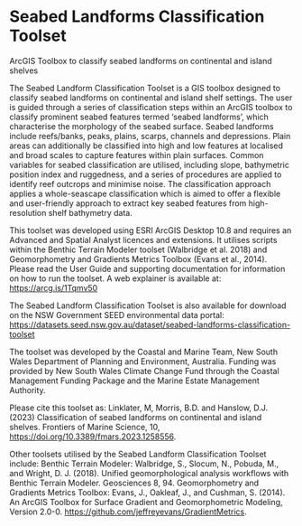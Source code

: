 # Seabed Landforms Classification Toolset
 ArcGIS Toolbox to classify seabed landforms on continental and island shelves

The Seabed Landform Classification Toolset is a GIS toolbox designed to classify seabed landforms on continental and island shelf settings. The user is guided through a series of classification steps within an ArcGIS toolbox to classify prominent seabed features termed ‘seabed landforms’, which characterise the morphology of the seabed surface. Seabed landforms include reefs/banks, peaks, plains, scarps, channels and depressions. Plain areas can additionally be classified into high and low features at localised and broad scales to capture features within plain surfaces. Common variables for seabed classification are utilised, including slope, bathymetric position index and ruggedness, and a series of procedures are applied to identify reef outcrops and minimise noise. The classification approach applies a whole-seascape classification which is aimed to offer a flexible and user-friendly approach to extract key seabed features from high-resolution shelf bathymetry data.

This toolset was developed using ESRI ArcGIS Desktop 10.8 and requires an Advanced and Spatial Analyst licences and extensions. It utilises scripts within the Benthic Terrain Modeler toolset (Walbridge et al. 2018) and Geomorphometry and Gradients Metrics Toolbox (Evans et al., 2014). 
Please read the User Guide and supporting documentation for information on how to run the toolset. A web explainer is available at: https://arcg.is/1Tqmv50

The Seabed Landform Classification Toolset is also available for download on the NSW Government SEED environmental data portal: https://datasets.seed.nsw.gov.au/dataset/seabed-landforms-classification-toolset

The toolset was developed by the Coastal and Marine Team, New South Wales Department of Planning and Environment, Australia. Funding was provided by New South Wales Climate Change Fund through the Coastal Management Funding Package and the Marine Estate Management Authority.

Please cite this toolset as:
Linklater, M, Morris, B.D. and Hanslow, D.J. (2023) Classification of seabed landforms on continental and island shelves. Frontiers of Marine Science, 10, https://doi.org/10.3389/fmars.2023.1258556.

Other toolsets utilised by the Seabed Landform Classification Toolset include:
Benthic Terrain Modeler: Walbridge, S., Slocum, N., Pobuda, M., and Wright, D. J. (2018). Unified geomorphological analysis workflows with Benthic Terrain Modeler. Geosciences 8, 94.
Geomorphometry and Gradients Metrics Toolbox: Evans, J., Oakleaf, J., and Cushman, S. (2014). An ArcGIS Toolbox for Surface Gradient and Geomorphometric Modeling, Version 2.0-0. https://github.com/jeffreyevans/GradientMetrics.
